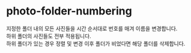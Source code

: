# photo-folder-numbering

지정한 폴더 내의 모든 사진들을 시간 순서대로 번호를 매겨 이름을 변경합니다.<br>
하위 폴더의 사진들도 전부 적용됩니다.<br>
하위 폴더가 있는 경우 정렬 및 변경 이후 폴더가 비었다면 해당 폴더를 삭제합니다.<br>
